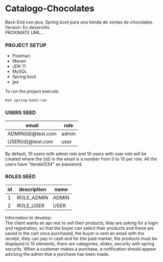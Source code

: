 # Catalogo-Chocolates
Back-End con java, Spring boot para una tienda de ventas de chocolates.<br>
Version: En desarrollo.<br>
PROXIMATE UML...


### PROJECT SETUP

- Postman
- Maven
- JDK 11
- MySQL
- Spring boot
- jpa

To run the project execute:

`mvn spring-boot:run`


### USERS SEED

| email              | role  |  
|--------------------|-------|
| ADMIN{id}@test.com | admin | 
| USER{id}@test.com  | user  | 

By default, 10 users with admin role and 10 users with user role will be created where the {id} in
the email is a number from 0 to 10 per role. All the users have "tienda1234" as password.

### ROLES SEED

| id |  description |  name   |
|----|--------------|---------| 
| 1  |  ROLE_ADMIN  |  ADMIN  |
| 2  |  ROLE_USER   |  USER   | 


Information to develop:<br>
The client wants an api rest to sell their products, they are asking for a login and registration, so that the buyer can 
select their products and these are saved in the cart once purchased, the buyer is sent an email with the receipt, they can pay 
in cash and for the paid market, the products must be displayed in 10 elements, there are categories, slides, security with spring security.
When a customer makes a purchase, a notification should appear advising the admin that a purchase has been made.